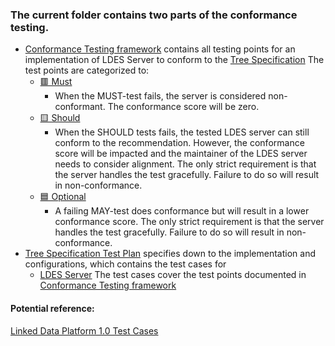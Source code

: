 

### The current folder contains two parts of the conformance testing.

 - [Conformance Testing framework](./TreeSpecConformancePoints.md)
   contains all testing points for an implementation of LDES Server to conform to the [Tree
   Specification](https://treecg.github.io/specification/) 
   The test points are categorized to:
	 - [🟥 Must](./TreeSpecConformancePoints.md) 
		 - When the MUST-test fails, the server is considered non-conformant. The conformance score will be zero.
	 - [🟨 Should](./TreeSpecConformancePoints.md)
		 - When the SHOULD tests fails, the tested LDES server can still conform to the recommendation. However, the conformance score will be impacted and the maintainer of the LDES server needs to consider alignment. The only strict requirement is that the server handles the test gracefully. Failure to do so will result in non-conformance.
	 - [🟦 Optional](./TreeSpecConformancePoints.md)
		 - A failing MAY-test does conformance but will result in a lower conformance score. The only strict requirement is that the server handles the test gracefully. Failure to do so will result in non-conformance.
 - [Tree Specification Test Plan](./TreeSpecTestPlan.md) specifies down to the implementation and configurations, which contains the test cases for
	 - [LDES Server](./TreeSpecTestPlan.md#ldes-server-test-plan)
    The test cases cover the test points documented in [Conformance Testing framework](./TreeSpecConformancePoints.md)


#### Potential reference:

[Linked Data Platform 1.0 Test Cases](https://dvcs.w3.org/hg/ldpwg/raw-file/tip/tests/ldp-testsuite.html#test-case-description)
